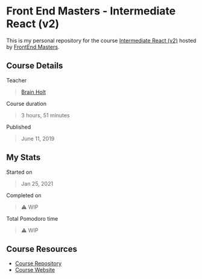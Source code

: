 # Front End Masters - Intermediate React (v2)

This is my personal repository for the course [Intermediate React (v2)](https://frontendmasters.com/courses/intermediate-react-v2/) hosted by [FrontEnd Masters](https://frontendmasters.com/).

## Course Details

Teacher

> [Brain Holt](https://twitter.com/holtbt)

Course duration

> 3 hours, 51 minutes

Published

> June 11, 2019

## My Stats

Started on

> Jan 25, 2021

Completed on

> :warning: WIP

Total Pomodoro time

> :warning: WIP

## Course Resources

- [Course Repository](https://github.com/btholt/complete-intro-to-react-v5)
- [Course Website](https://btholt.github.io/complete-intro-to-react-v5/)
